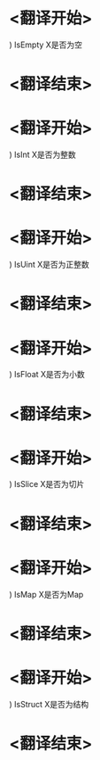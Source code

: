 
# <翻译开始>
) IsEmpty
X是否为空
# <翻译结束>

# <翻译开始>
) IsInt
X是否为整数
# <翻译结束>

# <翻译开始>
) IsUint
X是否为正整数
# <翻译结束>

# <翻译开始>
) IsFloat
X是否为小数
# <翻译结束>

# <翻译开始>
) IsSlice
X是否为切片
# <翻译结束>

# <翻译开始>
) IsMap
X是否为Map
# <翻译结束>

# <翻译开始>
) IsStruct
X是否为结构
# <翻译结束>

